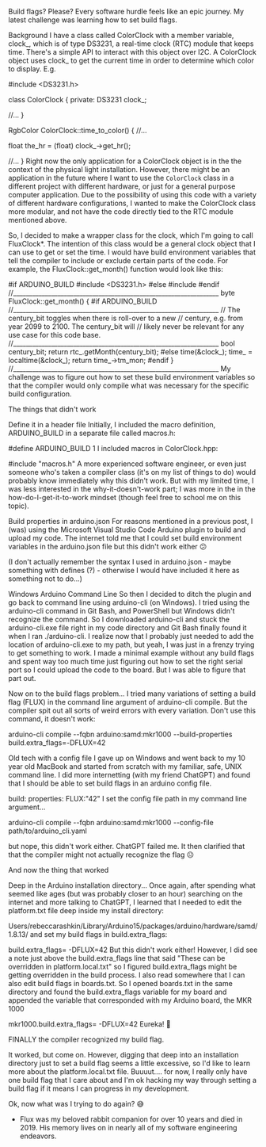 Build flags? Please?
Every software hurdle feels like an epic journey. My latest challenge was learning how to set build flags.


Background
I have a class called ColorClock with a member variable, clock_, which is of type DS3231, a real-time clock (RTC) module that keeps time. There's a simple API to interact with this object over I2C. A ColorClock object uses clock_ to get the current time in order to determine which color to display.  E.g.

#include <DS3231.h>  

class ColorClock {
  private:
    DS3231 clock_;

  //...
}

RgbColor ColorClock::time_to_color() {
  //...

  float the_hr  = (float) clock_->get_hr();

  //...
}
Right now the only application for a ColorClock object is in the the context of the physical light installation. However, there might be an application in the future where I want to use the `ColorClock` class in a different project with different hardware, or just for a general purpose computer application. Due to the possibility of using this code with a variety of different hardware configurations, I wanted to make the ColorClock class more modular, and not have the code directly tied to the RTC module mentioned above.


So, I decided to make a wrapper class for the clock, which I'm going to call FluxClock*. The intention of this class would be a general clock object that I can use to get or set the time. I would have build environment variables that tell the compiler to include or exclude certain parts of the code. For example, the FluxClock::get_month() function would look like this:

#if ARDUINO_BUILD
#include <DS3231.h>
#else
#include <ctime>
#endif
//_________________________________________________________________
byte FluxClock::get_month()
{
#if ARDUINO_BUILD //_________________________________________________________________
// The century_bit toggles when there is roll-over to a new
// century, e.g. from year 2099 to 2100. The century_bit will
// likely never be relevant for any use case for this code base.
//_________________________________________________________________
  bool century_bit;
  return rtc_.getMonth(century_bit);
#else
  time(&clock_);
  time_ = localtime(&clock_);
  return time_->tm_mon;
#endif
}
//_________________________________________________________________
My challenge was to figure out how to set these build environment variables so that the compiler would only compile what was necessary for the specific build configuration.


The things that didn't work

Define it in a header file
Initially, I included the macro definition, ARDUINO_BUILD in a separate file called macros.h:

#define ARDUINO_BUILD 1
I included macros in ColorClock.hpp:

#include "macros.h"
A more experienced software engineer, or even just someone who's taken a compiler class (it's on my list of things to do) would probably know immediately why this didn't work. But with my limited time, I was less interested in the why-it-doesn't-work part; I was more in the in the how-do-I-get-it-to-work mindset (though feel free to school me on this topic).


Build properties in arduino.json
For reasons mentioned in a previous post, I (was) using the Microsoft Visual Studio Code Arduino plugin to build and upload my code. The internet told me that I could set build environment variables in the arduino.json file but this didn't work either 😕


(I don't actually remember the syntax I used in arduino.json - maybe something with defines (?)  - otherwise I would have included it here as something not to do...)


Windows Arduino Command Line
So then I decided to ditch the plugin and go back to command line using arduino-cli (on Windows).  I tried using the arduino-cli command in Git Bash, and PowerShell but Windows didn't recognize the command. So I downloaded arduino-cli and stuck the arduino-cli.exe file right in my code directory and Git Bash finally found it when I ran ./arduino-cli. I realize now that I probably just needed to add the location of arduino-cli.exe to my path, but yeah, I was just in a frenzy trying to get something to work. I made a minimal example without any build flags and spent way too much time just figuring out how to set the right serial port so I could upload the code to the board. But I was able to figure that part out.


Now on to the build flags problem... I tried many variations of setting a build flag (FLUX) in the command line argument of arduino-cli compile. But the compiler spit out all sorts of weird errors with every variation. Don't use this command, it doesn't work:

arduino-cli compile --fqbn arduino:samd:mkr1000 --build-properties build.extra_flags=-DFLUX=42

Old tech with a config file
I gave up on Windows and went back to my 10 year old MacBook and started from scratch with my familiar, safe, UNIX command line. I did more internetting (with my friend ChatGPT) and found that I should be able to set build flags in an arduino config file.

build:
  properties:
    FLUX:"42"
I set the config file path in my command line argument...

arduino-cli compile --fqbn arduino:samd:mkr1000 --config-file path/to/arduino_cli.yaml

but nope, this didn't work either. ChatGPT failed me. It then clarified that that the compiler might not actually recognize the flag 😐


And now the thing that worked

Deep in the Arduino installation directory...
Once again, after spending what seemed like ages (but was probably closer to an hour) searching on the internet and more talking to ChatGPT, I learned that I needed to edit the platform.txt file deep inside my install directory: 

Users/rebeccarashkin/Library/Arduino15/packages/arduino/hardware/samd/1.8.13/
and set my build flags in build.extra_flags:

build.extra_flags= -DFLUX=42
But this didn't work either! However, I did see a note just above the build.extra_flags line that said "These can be overridden in platform.local.txt" so I figured build.extra_flags might be getting overridden in the build process. I also read somewhere that I can also edit build flags in boards.txt. So I opened boards.txt in the same directory and found the build.extra_flags variable for my board and appended the variable that corresponded with my Arduino board, the MKR 1000

mkr1000.build.extra_flags= -DFLUX=42
Eureka! 🥳


FINALLY the compiler recognized my build flag.


It worked, but come on.
However, digging that deep into an installation directory just to set a build flag seems a little excessive, so I'd like to learn more about the platform.local.txt file. Buuuut.... for now, I really only have one build flag that I care about and I'm ok hacking my way through setting a build flag if it means I can progress in my development.


Ok, now what was I trying to do again? 😅


* Flux was my beloved rabbit companion for over 10 years and died in 2019. His memory lives on in nearly all of my software engineering endeavors.